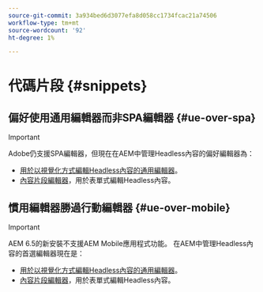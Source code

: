 ```yaml
---
source-git-commit: 3a934bed6d3077efa8d058cc1734fcac21a74506
workflow-type: tm+mt
source-wordcount: '92'
ht-degree: 1%

---
```

# 代碼片段 {#snippets}

## 偏好使用通用編輯器而非SPA編輯器 {#ue-over-spa}

>[!IMPORTANT]
>
>Adobe仍支援SPA編輯器，但現在在AEM中管理Headless內容的偏好編輯器為：
>
>* [用於以視覺化方式編輯Headless內容的通用編輯器](/help/sites-developing/universal-editor/introduction.md)。
>* [內容片段編輯器](/help/assets/content-fragments/content-fragments-managing.md)，用於表單式編輯Headless內容。

## 慣用編輯器勝過行動編輯器 {#ue-over-mobile}

>[!IMPORTANT]
>
>AEM 6.5的新安裝不支援AEM Mobile應用程式功能。 在AEM中管理Headless內容的首選編輯器現在是：
>
>* [用於以視覺化方式編輯Headless內容的通用編輯器](/help/sites-developing/universal-editor/introduction.md)。
>* [內容片段編輯器](/help/assets/content-fragments/content-fragments-managing.md)，用於表單式編輯Headless內容。
